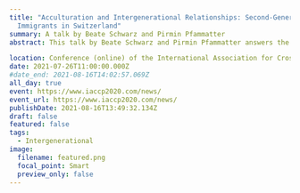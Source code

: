 ```yaml
---
title: "Acculturation and Intergenerational Relationships: Second-Generation
  Immigrants in Switzerland"
summary: A talk by Beate Schwarz and Pirmin Pfammatter
abstract: This talk by Beate Schwarz and Pirmin Pfammatter answers the question, what role normative family support expectations play in explaining the relationship between growing up in two cultures and the support adult immigrants give to their parents

location: Conference (online) of the International Association for Cross-Cultural Psychology
date: 2021-07-26T11:00:00.000Z
#date_end: 2021-08-16T14:02:57.069Z
all_day: true
event: https://www.iaccp2020.com/news/
event_url: https://www.iaccp2020.com/news/
publishDate: 2021-08-16T13:49:32.134Z
draft: false
featured: false
tags:
  - Intergenerational
image:
  filename: featured.png
  focal_point: Smart
  preview_only: false
---
```

